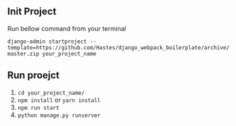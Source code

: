 ## Init Project

Run bellow command from your terminal

`django-admin startproject --template=https://github.com/Hastes/django_webpack_boilerplate/archive/master.zip your_project_name`

## Run proejct

1. `cd your_project_name/`
2. `npm install` or `yarn install`
3. `npm run start`
4. `python manage.py runserver`
